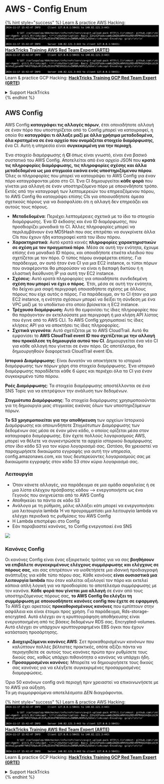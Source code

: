 # AWS - Config Enum

{% hint style="success" %}
Learn & practice AWS Hacking:<img src="../../../../.gitbook/assets/image (1).png" alt="" data-size="line">[**HackTricks Training AWS Red Team Expert (ARTE)**](https://training.hacktricks.xyz/courses/arte)<img src="../../../../.gitbook/assets/image (1).png" alt="" data-size="line">\
Learn & practice GCP Hacking: <img src="../../../../.gitbook/assets/image (2).png" alt="" data-size="line">[**HackTricks Training GCP Red Team Expert (GRTE)**<img src="../../../../.gitbook/assets/image (2).png" alt="" data-size="line">](https://training.hacktricks.xyz/courses/grte)

<details>

<summary>Support HackTricks</summary>

* Check the [**subscription plans**](https://github.com/sponsors/carlospolop)!
* **Join the** 💬 [**Discord group**](https://discord.gg/hRep4RUj7f) or the [**telegram group**](https://t.me/peass) or **follow** us on **Twitter** 🐦 [**@hacktricks\_live**](https://twitter.com/hacktricks\_live)**.**
* **Share hacking tricks by submitting PRs to the** [**HackTricks**](https://github.com/carlospolop/hacktricks) and [**HackTricks Cloud**](https://github.com/carlospolop/hacktricks-cloud) github repos.

</details>
{% endhint %}

## AWS Config

AWS Config **καταγράφει τις αλλαγές πόρων**, έτσι οποιαδήποτε αλλαγή σε έναν πόρο που υποστηρίζεται από το Config μπορεί να καταγραφεί, η οποία θα **καταγράψει τι άλλαξε μαζί με άλλα χρήσιμα μεταδεδομένα, όλα κρατημένα σε ένα αρχείο που ονομάζεται στοιχείο διαμόρφωσης**, ένα CI. Αυτή η υπηρεσία είναι **συγκεκριμένη για την περιοχή**.

Ένα στοιχείο διαμόρφωσης ή **CI** όπως είναι γνωστό, είναι ένα βασικό συστατικό του AWS Config. Αποτελείται από ένα αρχείο JSON που **κρατά τις πληροφορίες διαμόρφωσης, τις πληροφορίες σχέσης και άλλα μεταδεδομένα ως μια στιγμιαία εικόνα ενός υποστηριζόμενου πόρου**. Όλες οι πληροφορίες που μπορεί να καταγράψει το AWS Config για έναν πόρο καταγράφονται μέσα στο CI. Ένα CI δημιουργείται **κάθε φορά** που γίνεται μια αλλαγή σε έναν υποστηριζόμενο πόρο με οποιονδήποτε τρόπο. Εκτός από την καταγραφή των λεπτομερειών του επηρεαζόμενου πόρου, το AWS Config θα καταγράψει επίσης CIs για οποιουσδήποτε άμεσα σχετικούς πόρους για να διασφαλίσει ότι η αλλαγή δεν επηρεάζει και αυτούς τους πόρους.

* **Μεταδεδομένα**: Περιέχει λεπτομέρειες σχετικά με το ίδιο το στοιχείο διαμόρφωσης. Ένα ID έκδοσης και ένα ID διαμόρφωσης, που προσδιορίζει μοναδικά το CI. Άλλες πληροφορίες μπορεί να περιλαμβάνουν ένα MD5Hash που σας επιτρέπει να συγκρίνετε άλλα CIs που έχουν ήδη καταγραφεί κατά του ίδιου πόρου.
* **Χαρακτηριστικά**: Αυτό κρατά κοινές **πληροφορίες χαρακτηριστικών σε σχέση με τον πραγματικό πόρο**. Μέσα σε αυτή την ενότητα, έχουμε επίσης ένα μοναδικό ID πόρου, και οποιαδήποτε ετικέτα κλειδιού που σχετίζεται με τον πόρο. Ο τύπος πόρου αναφέρεται επίσης. Για παράδειγμα, αν αυτό ήταν ένα CI για μια EC2 instance, οι τύποι πόρων που αναφέρονται θα μπορούσαν να είναι η διεπαφή δικτύου ή η ελαστική διεύθυνση IP για αυτή την EC2 instance.
* **Σχέσεις**: Αυτό κρατά πληροφορίες για οποιαδήποτε συνδεδεμένη **σχέση που μπορεί να έχει ο πόρος**. Έτσι, μέσα σε αυτή την ενότητα, θα δείχνει μια σαφή περιγραφή οποιασδήποτε σχέσης με άλλους πόρους που είχε αυτός ο πόρος. Για παράδειγμα, αν το CI ήταν για μια EC2 instance, η ενότητα σχέσεων μπορεί να δείξει τη σύνδεση με ένα VPC μαζί με το υποδίκτυο στο οποίο βρίσκεται η EC2 instance.
* **Τρέχουσα διαμόρφωση:** Αυτό θα εμφανίσει τις ίδιες πληροφορίες που θα παράγονταν αν εκτελούσατε μια περιγραφή ή μια κλήση API λίστας που έγινε από το AWS CLI. Το AWS Config χρησιμοποιεί τις ίδιες κλήσεις API για να αποκτήσει τις ίδιες πληροφορίες.
* **Σχετικά γεγονότα**: Αυτό σχετίζεται με το AWS CloudTrail. Αυτό θα εμφανίσει το **AWS CloudTrail event ID που σχετίζεται με την αλλαγή που προκάλεσε τη δημιουργία αυτού του CI**. Δημιουργείται ένα νέο CI για κάθε αλλαγή που γίνεται σε έναν πόρο. Ως αποτέλεσμα, θα δημιουργηθούν διαφορετικά CloudTrail event IDs.

**Ιστορικό Διαμόρφωσης**: Είναι δυνατόν να αποκτήσετε το ιστορικό διαμόρφωσης των πόρων χάρη στα στοιχεία διαμόρφωσης. Ένα ιστορικό διαμόρφωσης παραδίδεται κάθε 6 ώρες και περιέχει όλα τα CI για έναν συγκεκριμένο τύπο πόρου.

**Ροές Διαμόρφωσης**: Τα στοιχεία διαμόρφωσης αποστέλλονται σε ένα SNS Topic για να επιτρέψουν την ανάλυση των δεδομένων.

**Στιγμιότυπα Διαμόρφωσης**: Τα στοιχεία διαμόρφωσης χρησιμοποιούνται για τη δημιουργία μιας στιγμιαίας εικόνας όλων των υποστηριζόμενων πόρων.

**Το S3 χρησιμοποιείται για την αποθήκευση** των αρχείων Ιστορικού Διαμόρφωσης και οποιωνδήποτε Στιγμιότυπων Διαμόρφωσης των δεδομένων σας μέσα σε έναν μόνο κάδο, ο οποίος ορίζεται μέσα στον καταγραφέα διαμόρφωσης. Εάν έχετε πολλούς λογαριασμούς AWS, μπορεί να θέλετε να συγκεντρώσετε τα αρχεία ιστορικού διαμόρφωσης στον ίδιο κάδο S3 για τον κύριο λογαριασμό σας. Ωστόσο, θα χρειαστεί να παραχωρήσετε δικαιώματα εγγραφής για αυτή την υπηρεσία, config.amazonaws.com, και τους δευτερεύοντες λογαριασμούς σας με δικαιώματα εγγραφής στον κάδο S3 στον κύριο λογαριασμό σας.

### Λειτουργία

* Όταν κάνετε αλλαγές, για παράδειγμα σε μια ομάδα ασφαλείας ή σε μια λίστα ελέγχου πρόσβασης κάδου —> ενεργοποιήστε ως ένα Γεγονός που ανιχνεύεται από το AWS Config
* Αποθηκεύει τα πάντα σε κάδο S3
* Ανάλογα με τη ρύθμιση, μόλις αλλάξει κάτι μπορεί να ενεργοποιήσει μια λειτουργία lambda Ή να προγραμματίσει μια λειτουργία lambda να ελέγχει περιοδικά τις ρυθμίσεις του AWS Config
* Η Lambda επιστρέφει στο Config
* Εάν παραβιαστεί κανόνας, το Config ενεργοποιεί ένα SNS

![](<../../../../.gitbook/assets/image (126).png>)

### Κανόνες Config

Οι κανόνες Config είναι ένας εξαιρετικός τρόπος για να σας **βοηθήσουν να επιβάλετε συγκεκριμένους ελέγχους συμμόρφωσης** **και ελέγχους σε πόρους σας**, και σας επιτρέπουν να υιοθετήσετε μια ιδανική προδιαγραφή ανάπτυξης για κάθε τύπο πόρου σας. Κάθε κανόνας **είναι ουσιαστικά μια λειτουργία lambda** που όταν καλείται αξιολογεί τον πόρο και εκτελεί κάποια απλή λογική για να προσδιορίσει το αποτέλεσμα συμμόρφωσης με τον κανόνα. **Κάθε φορά που γίνεται μια αλλαγή** σε έναν από τους υποστηριζόμενους πόρους σας, **το AWS Config θα ελέγξει τη συμμόρφωση με οποιουσδήποτε κανόνες config που έχετε σε εφαρμογή**.\
Το AWS έχει αρκετούς **προκαθορισμένους κανόνες** που εμπίπτουν στην ασφάλεια και είναι έτοιμοι προς χρήση. Για παράδειγμα, Rds-storage-encrypted. Αυτό ελέγχει αν η κρυπτογράφηση αποθήκευσης είναι ενεργοποιημένη από τις βάσεις δεδομένων RDS σας. Encrypted-volumes. Αυτό ελέγχει αν υπάρχουν κρυπτογραφημένοι EBS όγκοι που έχουν κατάσταση προσάρτησης.

* **Διαχειριζόμενοι κανόνες AWS**: Σετ προκαθορισμένων κανόνων που καλύπτουν πολλές βέλτιστες πρακτικές, οπότε αξίζει πάντα να περιηγηθείτε σε αυτούς τους κανόνες πρώτα πριν ρυθμίσετε τους δικούς σας, καθώς υπάρχει πιθανότητα ο κανόνας να υπάρχει ήδη.
* **Προσαρμοσμένοι κανόνες**: Μπορείτε να δημιουργήσετε τους δικούς σας κανόνες για να ελέγξετε συγκεκριμένες προσαρμοσμένες διαμορφώσεις.

Όριο 50 κανόνων config ανά περιοχή πριν χρειαστεί να επικοινωνήσετε με το AWS για αύξηση.\
Τα μη συμμορφούμενα αποτελέσματα ΔΕΝ διαγράφονται.

{% hint style="success" %}
Learn & practice AWS Hacking:<img src="../../../../.gitbook/assets/image (1).png" alt="" data-size="line">[**HackTricks Training AWS Red Team Expert (ARTE)**](https://training.hacktricks.xyz/courses/arte)<img src="../../../../.gitbook/assets/image (1).png" alt="" data-size="line">\
Learn & practice GCP Hacking: <img src="../../../../.gitbook/assets/image (2).png" alt="" data-size="line">[**HackTricks Training GCP Red Team Expert (GRTE)**<img src="../../../../.gitbook/assets/image (2).png" alt="" data-size="line">](https://training.hacktricks.xyz/courses/grte)

<details>

<summary>Support HackTricks</summary>

* Check the [**subscription plans**](https://github.com/sponsors/carlospolop)!
* **Join the** 💬 [**Discord group**](https://discord.gg/hRep4RUj7f) or the [**telegram group**](https://t.me/peass) or **follow** us on **Twitter** 🐦 [**@hacktricks\_live**](https://twitter.com/hacktricks\_live)**.**
* **Share hacking tricks by submitting PRs to the** [**HackTricks**](https://github.com/carlospolop/hacktricks) and [**HackTricks Cloud**](https://github.com/carlospolop/hacktricks-cloud) github repos.

</details>
{% endhint %}
